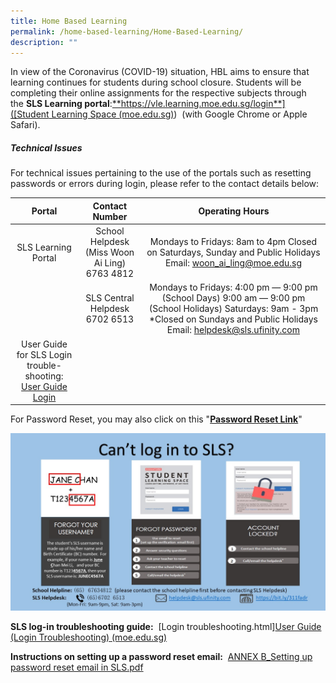 ```yaml
---
title: Home Based Learning
permalink: /home-based-learning/Home-Based-Learning/
description: ""
---
```

In view of the Coronavirus (COVID-19) situation, HBL aims to ensure that learning continues for students during school closure. Students will be completing their online assignments for the respective subjects through the **SLS Learning portal**:[**https://vle.learning.moe.edu.sg/login**]([Student Learning Space (moe.edu.sg)](https://vle.learning.moe.edu.sg/login))  (with Google Chrome or Apple Safari).   
 

##### **Technical Issues**


For technical issues pertaining to the use of the portals such as resetting passwords or errors during login, please refer to the contact details below:  

  

|                                                        Portal                                                       |                 Contact Number                 |                                                                                     Operating Hours                                                                                    |
|:-:|:-:|:--:|
|                                                 SLS Learning Portal                                                 | School Helpdesk (Miss Woon Ai Ling)  6763 4812 |                                     Mondays to Fridays: 8am to 4pm  Closed on Saturdays, Sunday and Public Holidays  Email: woon_ai_ling@moe.edu.sg                                    |
|                                                                                                                     |         SLS Central Helpdesk  6702 6513        | Mondays to Fridays: 4:00 pm ― 9:00 pm (School Days) 9:00 am ― 9:00 pm (School Holidays)  Saturdays: 9am - 3pm  *Closed on Sundays and Public Holidays  Email: helpdesk@sls.ufinity.com |
| User Guide for SLS Login trouble-shooting: [User Guide Login](https://www.learning.moe.edu.sg/sls/user-guide/vle/logintroubleshooting/index.html)  |                                                |                                                                                                                                                                                        |

  

For Password Reset, you may also click on this "[**Password Reset Link**](http://go.gov.sg/passwordresetform)"

  

![](/images/Our%20Curriculum/Departments/ICT/Home%20Based%20Learning/H1.jpg)

  
**SLS log-in troubleshooting guide:**  [Login troubleshooting.html][User Guide (Login Troubleshooting) (moe.edu.sg)](https://www.learning.moe.edu.sg/sls/user-guide/vle/logintroubleshooting/index.html)  
  
**Instructions on setting up a password reset email:**  [ANNEX B\_Setting up password reset email in SLS.pdf](/files/Our%20Curriculum/Departments/ICT/Home%20Based%20Learning/ANNEX%20B_Setting%20up%20password%20reset%20email%20in%20SLS.pdf)